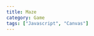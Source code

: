 ```yaml
---
title: Maze
category: Game
tags: ["Javascript", "Canvas"]
---
```

<style>

</style>

<div align="center">
	<canvas id="maze" width="600px" height="300px"></canvas>
</div>

<script>
	var canvas = document.getElementById("maze");
	var ctx = canvas.getContext("2d");

	// var ctx = $("#maze").getContext("2d"); // why can't?

	function Text(x1, y1, text){
		ctx.font = "30px OpenSansLight";
		ctx.fillText(text, x1, y1);
	}

	function Line(x1, y1, x2, y2){
		color = new Object();
	 	color.start = "rgb(" + Math.floor(x1 / canvas.width * 255) + ", " + Math.floor(y1 / canvas.height  * 255) + ", 0)";
		color.end = "rgb(" + Math.floor(x2 / canvas.width * 255) + ", " + Math.floor(y2 / canvas.height  * 255) + ", 0)";

		// var col = 'rgb('+
		//     Math.floor(Math.random()*256)+','+
		//     Math.floor(Math.random()*256)+','+
		//     Math.floor(Math.random()*256)+')'; //random color.

		var grd = ctx.createLinearGradient(x1, y1, x2, y2);
		grd.addColorStop(0, color.start);
		grd.addColorStop(1, color.end);
		ctx.strokeStyle = grd;

		ctx.beginPath(); // !!! very important.
		ctx.moveTo(x1, y1);
		ctx.lineTo(x2, y2);
		ctx.stroke();
		ctx.closePath();
	}

	function Rect(x1, y1, dx, dy){
		ctx.fillStyle = "#e8e8e8";
		ctx.fillRect(x1, y1, dx, dy);
	}

	function RadialGradient(x1, y1, x2, y2, r1, r2){
		var grd = ctx.createRadialGradient(x1, y1, r1, x2, y2, r2);
		grd.addColorStop(0, "#e8e8e8");
		grd.addColorStop(1, "#252525");

		ctx.fillStyle = grd;
		ctx.fillRect(0, 0, canvas.width, canvas.height);
	}

	function Maze(){
		var unit = 23;
		offset = new Object(); //
		offset.x = canvas.width % unit / 2;
		offset.y = canvas.height % unit / 2;
		var cnt1 = 0,cnt2 = 0, tog = 1;
		for(var x = offset.x; x < canvas.width - offset.x; x += unit){
			for(var y = offset.y; y < canvas.height - offset.y; y += unit){
				var rand = Math.random();
				if(rand > 0.5) {
					Rect(x, y, unit, unit);
				}else{

				}
				tog = !tog;
			}
		}
		console.log(cnt1 + "  " + cnt2);
	}

	function Draw(clear){

		ctx.clearRect(0, 0, canvas.width, canvas.height);

		// RadialGradient(canvas.width / 2, canvas.height / 2, canvas.width / 2, canvas.height / 2, canvas.height / 3, canvas.width);

		if(!clear) Maze();
		// else Text(canvas.width / 2 - 50, canvas.height / 2, "Click");
	
	}

	Draw(true);

	$("#maze").click(function(){

		Draw();
	
	});

</script>
